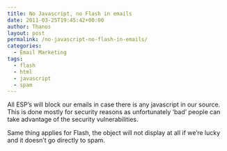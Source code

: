 ```yaml
---
title: No Javascript, no Flash in emails
date: 2011-03-25T19:45:42+00:00
author: Thanos
layout: post
permalink: /no-javascript-no-flash-in-emails/
categories:
  - Email Marketing
tags:
  - flash
  - html
  - javascript
  - spam
---
```

All ESP&#8217;s will block our emails in case there is any javascript in our source. This is done mostly for security reasons as unfortunately &#8216;bad&#8217; people can take advantage of the security vulnerabilities.

Same thing applies for Flash, the object will not display at all if we&#8217;re lucky and it doesn&#8217;t go directly to spam.